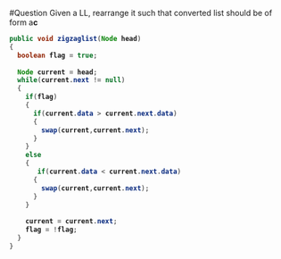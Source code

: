 #Question
Given a LL, rearrange it such that converted list should be of form a<b>c

```java
public void zigzaglist(Node head)
{
  boolean flag = true;
  
  Node current = head;
  while(current.next != null)
  {
    if(flag)
    {
      if(current.data > current.next.data)
      {
        swap(current,current.next);
      }
    }
    else
    {
       if(current.data < current.next.data)
      {
        swap(current,current.next);
      }
    }
    
    current = current.next;
    flag = !flag;
  }
}
